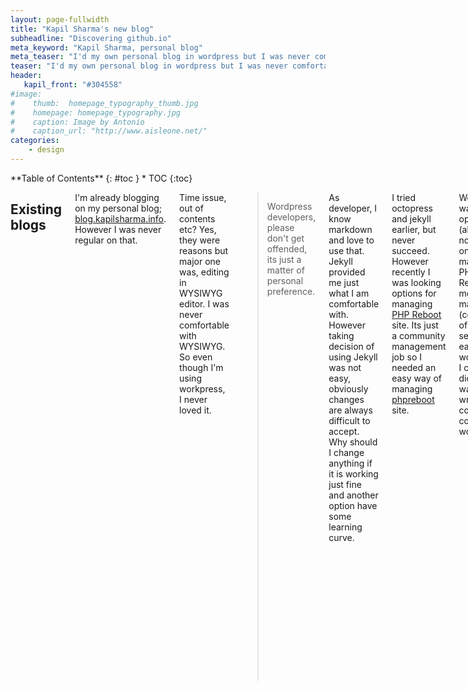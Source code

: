 ```yaml
---
layout: page-fullwidth
title: "Kapil Sharma's new blog"
subheadline: "Discovering github.io"
meta_keyword: "Kapil Sharma, personal blog"
meta_teaser: "I'd my own personal blog in wordpress but I was never comfortable with wordpress. Fortunately now Github pages and Jekyll seems perfect for my style."
teaser: "I'd my own personal blog in wordpress but I was never comfortable with wordpress. Fortunately now Github pages and Jekyll seems perfect for my style."
header:
   kapil_front: "#304558"
#image:
#    thumb:  homepage_typography_thumb.jpg
#    homepage: homepage_typography.jpg
#    caption: Image by Antonio
#    caption_url: "http://www.aisleone.net/"
categories:
    - design
---
```

<div class="row">
<div class="medium-4 medium-push-8 columns" markdown="1">
<div class="panel radius" markdown="1">
**Table of Contents**
{: #toc }
*  TOC
{:toc}
</div>
</div><!-- /.medium-4.columns -->
<div class="medium-8 medium-pull-4 columns" markdown="1">

## Existing blogs

I'm already blogging on my personal blog; [blog.kapilsharma.info][1]. However I was never regular on that.

Time issue, out of contents etc? Yes, they were reasons but major one was, editing in WYSIWYG editor. I was never comfortable with WYSIWYG. So even though I'm using workpress, I never loved it.

> Wordpress developers, please don't get offended, its just a matter of personal preference.

As developer, I know markdown and love to use that. Jekyll provided me just what I am comfortable with. However taking decision of using Jekyll was not easy, obviously changes are always difficult to accept. Why should I change anything if it is working just fine and another option have some learning curve.

I tried octopress and jekyll earlier, but never succeed. However recently I was looking options for managing [PHP Reboot][2] site. Its just a community management job so I needed an easy way of managing [phpreboot][2] site.

Wordpress was first option (although not loved one) but managing PHP Reboot's monthly magazine (collection of blogs) seems not easy in wordpress. I certainly didn't wanted to write costom code in wordpress.

## First serious encounter with Jekyll

So my hunt begin again, looking available modules in Joomla, Drupal, wordpress and other options as well. After google a bit, Jekyll and Octopress appears as possible options.

### Why I decide to give jekyll a try?

Just after some search on google, Jekyll seems perfect match for me. My requirements were:

- CMS. Oops yes. I cant make HTML every time I add/update something.
    - And I'm supposed to update magazine daily.
- But no CMS. Well my personal experience, they are not very good at optimizations. As developer, I always preferred frameworks over CMS.
- Other then adding new blogs, article and tutorials in magazine, remaining site pages are just simple static pages and may be a blog.
- Well being a community site, it is supposed to support some dynamic features; at least comments and contact us form.

### Few compromise

At first sight, I though Jekyll, being a static site generator, will not match my requirements. Still I decided to have some compromises like:

- Comment: Well leave for now.
- Contact us: Hmm not good but will give a email address on contact us form. Most difficult decision.
- Magazine: Not perfect but updating markdown is just like typing for me.

### And then challenges



</div><!-- /.medium-8.columns -->
</div><!-- /.row -->

[1]: http://blog.kapilsharma.info
[2]: http://www.phpreboot.com
